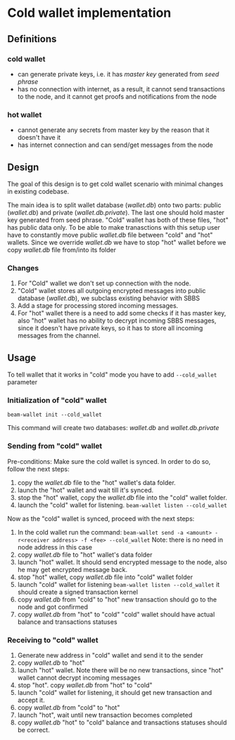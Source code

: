 # Cold wallet implementation
## Definitions
### **cold** wallet
  * can generate private keys, i.e. it has _master key_ generated from _seed phrase_
  * has no connection with internet, as a result, it cannot send transactions to the node, and it cannot get proofs and notifications from the node

### **hot** wallet 
  * cannot generate any secrets from master key by the reason that it doesn't have it
  * has internet connection and can send/get messages from the node

## Design

The goal of this design is to get cold wallet scenario with minimal changes in existing codebase.

The main idea is to split wallet database (_wallet.db_) onto two parts: public (_wallet.db_) and private (_wallet.db.private_). The last one should hold master key generated from seed phrase.
"Cold" wallet has both of these files, "hot" has public data only. To be able to make tranasctions with this setup user have to constantly move public _wallet.db_ file between "cold" and "hot" wallets. Since we override _wallet.db_ we have to stop "hot" wallet before we copy _wallet.db_ file from/into its folder 

### Changes

1. For "Cold" wallet we don't set up connection with the node.
2. "Cold" wallet stores all outgoing encrypted messages into public database (_wallet.db_), we subclass existing behavior with SBBS
3. Add a stage for processing stored incoming messages.
4. For "hot" wallet there is a need to add some checks if it has master key, also "hot" wallet has no ability to decrypt incoming SBBS messages, since it doesn't have private keys, so it has to store all incoming messages from the channel.


## Usage
To tell wallet that it works in "cold" mode you have to add `--cold_wallet` parameter

### Initialization of "cold" wallet 

`beam-wallet init --cold_wallet`

This command will create two databases: _wallet.db_ and _wallet.db.private_

### Sending from "cold" wallet

Pre-conditions:
Make sure the cold wallet is synced. In order to do so, follow the next steps:
1. copy the _wallet.db_ file to the "hot" wallet's data folder.
2. launch the "hot" wallet and wait till it's synced.
3. stop the "hot" wallet, copy the _wallet.db_ file into the "cold" wallet folder.
4. launch the "cold" wallet for listening.
`beam-wallet listen --cold_wallet`
 
Now as the "cold" wallet is synced, proceed with the next steps:
1. In the cold wallet run the command:
`beam-wallet send -a <amount> -r<receiver address> -f <fee> --cold_wallet`
Note: there is no need in node address in this case
2. copy _wallet.db_ file to "hot" wallet's data folder
3. launch "hot" wallet. It should send encrypted message to the node, also he may get encrypted message back.
4. stop "hot" wallet, copy _wallet.db_ file into "cold" wallet folder
5. launch "cold" wallet for listening 
`beam-wallet listen --cold_wallet`
it should create a signed transaction kernel
6. copy _wallet.db_ from "cold" to "hot" 
new transaction should go to the node and got confirmed
7. copy _wallet.db_ from "hot" to "cold"
"cold" wallet should have actual balance and transactions statuses

### Receiving to "cold" wallet

1. Generate new address in "cold" wallet and send it to the sender
2. copy _wallet.db_ to "hot"
3. launch "hot" wallet. Note there will be no new transactions, since "hot" wallet cannot decrypt incoming messages
4. stop "hot". copy _wallet.db_ from "hot" to "cold"
5. launch "cold" wallet for listening, it should get new transaction and accept it.
6. copy _wallet.db_ from "cold" to "hot"
7. launch "hot", wait until new transaction becomes completed
8. copy _wallet.db_ "hot" to "cold" balance and transactions statuses should be correct.


